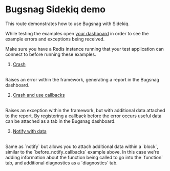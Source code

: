 # Bugsnag Sidekiq demo

This route demonstrates how to use Bugsnag with Sidekiq.

While testing the examples open [your dashboard](https://app.bugsnag.com) in order to see the example errors and exceptions being received.

Make sure you have a Redis instance running that your test application can connect to before running these examples.

1. [Crash](/sidekiq/crash)
<br/>
    Raises an error within the framework, generating a report in the Bugsnag dashboard.

2. [Crash and use callbacks](/sidekiq/crash_with_callback)
<br/>
    Raises an exception within the framework, but with additional data attached to the report.  By registering a callback before the error occurs useful data can be attached as a tab in the Bugsnag dashboard.

3. [Notify with data](/sidekiq/notify_data)
<br/>
    Same as `notify` but allows you to attach additional data within a `block`, similar to the `before_notify_callbacks` example above.  In this case we're adding information about the function being called to go into the `function` tab, and additional diagnostics as a `diagnostics` tab.